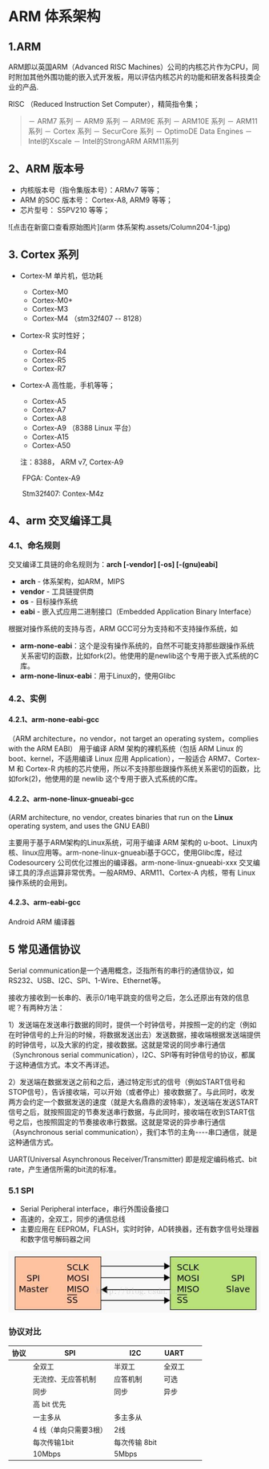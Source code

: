 # ARM 体系架构

## 1.ARM

ARM即以英国ARM（Advanced RISC Machines）公司的内核芯片作为CPU，同时附加其他外围功能的嵌入式开发板，用以评估内核芯片的功能和研发各科技类企业的产品.

RISC （Reduced Instruction Set Computer），精简指令集；

> － ARM7 系列 
> － ARM9 系列 
> － ARM9E 系列 
> － ARM10E 系列 
> － ARM11系列 
> － Cortex 系列 
> － SecurCore 系列 
> － OptimoDE Data Engines 
> － Intel的Xscale 
> － Intel的StrongARM ARM11系列

## 2、ARM 版本号

- 内核版本号（指令集版本号）：ARMv7 等等；
- ARM 的SOC 版本号： Cortex-A8, ARM9 等等；
- 芯片型号： S5PV210 等等；

![点击在新窗口查看原始图片](arm 体系架构.assets/Column204-1.jpg)

## 3. Cortex 系列

- Cortex-M 单片机，低功耗

  - Cortex-M0
  - Cortex-M0+
  - Cortex-M3
  - Cortex-M4 （stm32f407 -- 8128）

- Cortex-R   实时性好；

  - Cortex-R4
  - Cortex-R5
  - Cortex-R7

- Cortex-A 高性能，手机等等；

  - Cortex-A5
  - Cortex-A7
  - Cortex-A8
  - Cortex-A9 （8388 Linux 平台）
  - Cortex-A15
  - Cortex-A50

  注：8388， ARM v7, Cortex-A9

  ​		FPGA:  Contex-A9

  ​		Stm32f407:  Contex-M4z

## 4、arm 交叉编译工具

### 4.1、命名规则

交叉编译工具链的命名规则为：**arch [-vendor] [-os] [-(gnu)eabi]**

- **arch** - 体系架构，如ARM，MIPS
- **vendor** - 工具链提供商
- **os** - 目标操作系统
- **eabi** - 嵌入式应用二进制接口（Embedded Application Binary Interface）

根据对操作系统的支持与否，ARM GCC可分为支持和不支持操作系统，如

- **arm-none-eabi**：这个是没有操作系统的，自然不可能支持那些跟操作系统关系密切的函数，比如fork(2)。他使用的是newlib这个专用于嵌入式系统的C库。
- **arm-none-linux-eabi**：用于Linux的，使用Glibc

### 4.2、实例

#### **4.2.1、arm-none-eabi-gcc**

（ARM architecture，no vendor，not target an operating system，complies with the ARM EABI）
 用于编译 ARM 架构的裸机系统（包括 ARM Linux 的 boot、kernel，不适用编译 Linux 应用 Application），一般适合 ARM7、Cortex-M 和 Cortex-R 内核的芯片使用，所以不支持那些跟操作系统关系密切的函数，比如fork(2)，他使用的是 newlib 这个专用于嵌入式系统的C库。

#### **4.2.2、arm-none-linux-gnueabi-gcc**

(ARM architecture, no vendor, creates binaries that run on the **Linux** operating system, and uses the GNU EABI)

主要用于基于ARM架构的Linux系统，可用于编译 ARM 架构的 u-boot、Linux内核、linux应用等。arm-none-linux-gnueabi基于GCC，使用Glibc库，经过 Codesourcery 公司优化过推出的编译器。arm-none-linux-gnueabi-xxx 交叉编译工具的浮点运算非常优秀。一般ARM9、ARM11、Cortex-A 内核，带有 Linux 操作系统的会用到。

#### 4.2.3、arm-eabi-gcc

Android ARM 编译器





## 5 常见通信协议

 Serial communication是一个通用概念，泛指所有的串行的通信协议，如RS232、USB、I2C、SPI、1-Wire、Ethernet等。 

接收方接收到一长串的、表示0/1电平跳变的信号之后，怎么还原出有效的信息呢？有两种方法：

1）发送端在发送串行数据的同时，提供一个时钟信号，并按照一定的约定（例如在时钟信号的上升沿的时候，将数据发送出去）发送数据，接收端根据发送端提供的时钟信号，以及大家的约定，接收数据。这就是常说的同步串行通信（Synchronous serial communication），I2C、SPI等有时钟信号的协议，都属于这种通信方式。本文不再详述。

2）发送端在数据发送之前和之后，通过特定形式的信号（例如START信号和STOP信号），告诉接收端，可以开始（或者停止）接收数据了。与此同时，收发两方会约定一个数据发送的速度（就是大名鼎鼎的波特率），发送端在发送START信号之后，就按照固定的节奏发送串行数据，与此同时，接收端在收到START信号之后，也按照固定的节奏接收串行数据。这就是常说的异步串行通信（Asynchronous serial communication），我们本节的主角----串口通信，就是这种通信方式。

UART(Universal Asynchronous Receiver/Transmitter) 即是规定编码格式、bit rate，产生通信所需的bit流的标准。

### 5.1 SPI

- Serial Peripheral interface，串行外围设备接口 
- 高速的，全双工，同步的通信总线 
- 主要应用在 EEPROM，FLASH，实时时钟，AD转换器，还有数字信号处理器和数字信号解码器之间 

![image-20200721230333171](arm%20%E4%BD%93%E7%B3%BB%E6%9E%B6%E6%9E%84.assets/image-20200721230333171.png)



### 协议对比

| 协议 | SPI                   | I2C           | UART   |      |      |
| ---- | --------------------- | ------------- | ------ | ---- | ---- |
|      | 全双工                | 半双工        | 全双工 |      |      |
|      | 无流控、无应答机制    | 应答机制      | 可选   |      |      |
|      | 同步                  | 同步          | 异步   |      |      |
|      | 高 bit 优先           |               |        |      |      |
|      | 一主多从              | 多主多从      |        |      |      |
|      | 4 线（单向只需要3根） | 2线           |        |      |      |
|      | 每次传输1bit          | 每次传输 8bit |        |      |      |
|      | 10Mbps                | 5Mbps         |        |      |      |

